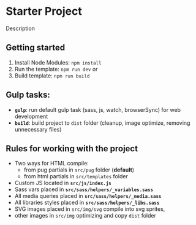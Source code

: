# Starter Project


Description

## Getting started

1. Install Node Modules: `npm install`
2. Run the template: `npm run dev` or
3. Build template: `npm run build`


## Gulp tasks:

- **`gulp`**: run default gulp task (sass, js, watch, browserSync) for web development
- **`build`**: build project to `dist` folder (cleanup, image optimize, removing unnecessary files)


## Rules for working with the project

- Two ways for HTML compile:
  - from pug partials in `src/pug` folder (**default**)
  - from html partials in `src/templates` folder
- Custom JS located in **`src/js/index.js`**
- Sass vars placed in **`src/sass/helpers/_variables.sass`**
- All media queries placed in **`src/sass/helpers/_media.sass`**
- All libraries styles placed in **`src/sass/helpers/_libs.sass`**
- SVG images placed in `src/img/svg` compile into svg sprites, 
- other images in `src/img` optimizing and copy `dist` folder
